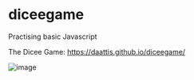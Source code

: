 # diceegame
Practising basic Javascript

The Dicee Game: https://daattis.github.io/diceegame/

![image](https://user-images.githubusercontent.com/70023773/117449912-344f0780-af49-11eb-9da9-2aaed85c6009.png)

